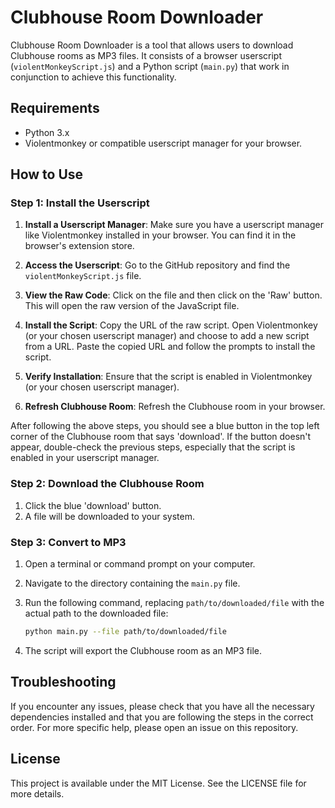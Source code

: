 # Clubhouse Room Downloader

Clubhouse Room Downloader is a tool that allows users to download Clubhouse rooms as MP3 files. It consists of a browser userscript (`violentMonkeyScript.js`) and a Python script (`main.py`) that work in conjunction to achieve this functionality.

## Requirements

- Python 3.x
- Violentmonkey or compatible userscript manager for your browser.

## How to Use

### Step 1: Install the Userscript

1. **Install a Userscript Manager**: Make sure you have a userscript manager like Violentmonkey installed in your browser. You can find it in the browser's extension store.

2. **Access the Userscript**: Go to the GitHub repository and find the `violentMonkeyScript.js` file.

3. **View the Raw Code**: Click on the file and then click on the 'Raw' button. This will open the raw version of the JavaScript file.

4. **Install the Script**: Copy the URL of the raw script. Open Violentmonkey (or your chosen userscript manager) and choose to add a new script from a URL. Paste the copied URL and follow the prompts to install the script.

5. **Verify Installation**: Ensure that the script is enabled in Violentmonkey (or your chosen userscript manager).

6. **Refresh Clubhouse Room**: Refresh the Clubhouse room in your browser.

After following the above steps, you should see a blue button in the top left corner of the Clubhouse room that says 'download'. If the button doesn't appear, double-check the previous steps, especially that the script is enabled in your userscript manager.

### Step 2: Download the Clubhouse Room

1. Click the blue 'download' button.
2. A file will be downloaded to your system.

### Step 3: Convert to MP3

1. Open a terminal or command prompt on your computer.
2. Navigate to the directory containing the `main.py` file.
3. Run the following command, replacing `path/to/downloaded/file` with the actual path to the downloaded file:

   ```bash
   python main.py --file path/to/downloaded/file
   ```

4. The script will export the Clubhouse room as an MP3 file.

## Troubleshooting

If you encounter any issues, please check that you have all the necessary dependencies installed and that you are following the steps in the correct order. For more specific help, please open an issue on this repository.

## License

This project is available under the MIT License. See the LICENSE file for more details.

